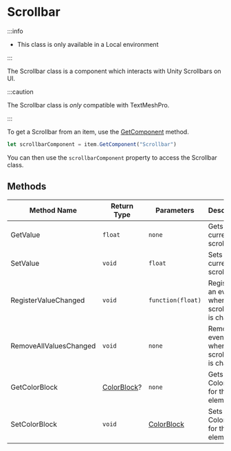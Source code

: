 # Scrollbar

:::info

+ This class is only available in a Local environment

:::

The Scrollbar class is a component which interacts with Unity Scrollbars on UI.

:::caution

The Scrollbar class is *only* compatible with TextMeshPro.

:::

To get a Scrollbar from an item, use the [GetComponent](./../../item/getcomponent.md) method.

```js
let scrollbarComponent = item.GetComponent("Scrollbar")
```

You can then use the `scrollbarComponent` property to access the Scrollbar class.

## Methods

Method Name | Return Type | Parameters | Description
--- | --- | --- | ---
GetValue | `float` | `none` | Gets the current scroll value
SetValue | `void` | `float` | Sets the current scroll value
RegisterValueChanged | `void` | `function(float)` | Registers an event for when the scroll value is changed
RemoveAllValuesChanged | `void` | `none` | Removes all events for when the scroll value is changed
GetColorBlock | [ColorBlock](./../../colorblock/index.md)? | `none` | Gets the ColorBlock for the element
SetColorBlock | `void` | [ColorBlock](./../../colorblock/index.md) | Sets the ColorBlock for the element